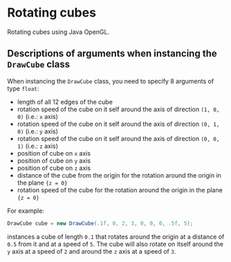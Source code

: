 # Rotating cubes
Rotating cubes using Java OpenGL.

## Descriptions of arguments when instancing the `DrawCube` class
When instancing the `DrawCube` class, you need to specify 8 arguments of type `float`:
* length of all 12 edges of the cube
* rotation speed of the cube on it self around the axis of direction `(1, 0, 0)` (i.e.: `x` axis)
* rotation speed of the cube on it self around the axis of direction `(0, 1, 0)` (i.e.: `y` axis)
* rotation speed of the cube on it self around the axis of direction `(0, 0, 1)` (i.e.: `z` axis)
* position of cube on `x` axis
* position of cube on `y` axis
* position of cube on `z` axis
* distance of the cube from the origin for the rotation around the origin in the plane `{z = 0}`
* rotation speed of the cube for the rotation around the origin in the plane `{z = 0}`

For example:
```Java
DrawCube cube = new DrawCube(.1f, 0, 2, 3, 0, 0, 0, .5f, 5);
```
instances a cube of length `0.1` that rotates around the origin at a distance of `0.5` from it and at a speed of `5`. The cube will also rotate on itself around the `y` axis at a speed of `2` and around the `z` axis at a speed of `3`.
